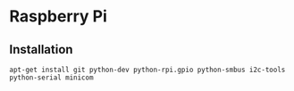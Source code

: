 # Raspberry Pi

## Installation

    apt-get install git python-dev python-rpi.gpio python-smbus i2c-tools python-serial minicom
